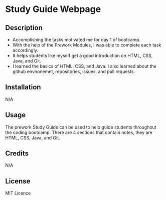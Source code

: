 # Study Guide Webpage

## Description

- Accomplishing the tasks motivated me for day 1 of bootcamp.
- With the help of the Prework Modules, I was able to complete each task accordingly.
- It helps students like myself get a good introduction on HTML, CSS, Java, and Git.
- I learned the basics of HTML, CSS, and Java. I also learned about the github environemnt, repositories, issues, and pull requests.


## Installation

N/A


## Usage



The prework Study Guide can be used to help guide students throughout the coding bootcamp. There are 4 sections that contain notes, they are HTML, CSS, Java, and Git.

## Credits

N/A

## License

MIT Licence

